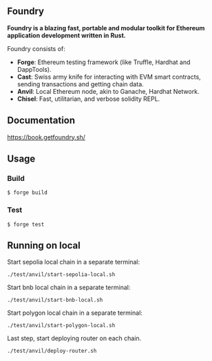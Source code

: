 ## Foundry

**Foundry is a blazing fast, portable and modular toolkit for Ethereum application development written in Rust.**

Foundry consists of:

- **Forge**: Ethereum testing framework (like Truffle, Hardhat and DappTools).
- **Cast**: Swiss army knife for interacting with EVM smart contracts, sending transactions and getting chain data.
- **Anvil**: Local Ethereum node, akin to Ganache, Hardhat Network.
- **Chisel**: Fast, utilitarian, and verbose solidity REPL.

## Documentation

https://book.getfoundry.sh/

## Usage

### Build

```shell
$ forge build
```

### Test

```shell
$ forge test
```

## Running on local

Start sepolia local chain in a separate terminal:

```shell
./test/anvil/start-sepolia-local.sh
```

Start bnb local chain in a separate terminal:

```shell
./test/anvil/start-bnb-local.sh
```

Start polygon local chain in a separate terminal:

```shell
./test/anvil/start-polygon-local.sh
```

Last step, start deploying router on each chain.

```shell
./test/anvil/deploy-router.sh
```
